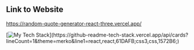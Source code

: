 ## Link to Website
https://random-quote-generator-react-three.vercel.app/

[![My Tech Stack](https://github-readme-tech-stack.vercel.app/api/cards?lineCount=1&theme=merko&line1=react,react,61DAFB;css3,css,1572B6;)](https://github-readme-tech-stack.vercel.app/api/cards?lineCount=1&theme=merko&line1=react,react,61DAFB;css3,css,1572B6;)
